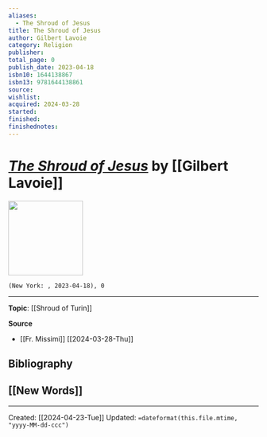 ```yaml
---
aliases:
  - The Shroud of Jesus
title: The Shroud of Jesus
author: Gilbert Lavoie
category: Religion
publisher: 
total_page: 0
publish_date: 2023-04-18
isbn10: 1644138867
isbn13: 9781644138861
source: 
wishlist: 
acquired: 2024-03-28
started: 
finished: 
finishednotes:
---
```

# *[The Shroud of Jesus]()* by [[Gilbert Lavoie]]

<img src="http://books.google.com/books/content?id=VLuTzwEACAAJ&printsec=frontcover&img=1&zoom=1&source=gbs_api" width=150>

`(New York: , 2023-04-18), 0`



--- 
**Topic**: [[Shroud of Turin]]

**Source**
- [[Fr. Missimi]] [[2024-03-28-Thu]]

**Bibliography**
- 
 
**[[New Words]]**
- 

---
Created: [[2024-04-23-Tue]]
Updated: `=dateformat(this.file.mtime, "yyyy-MM-dd-ccc")`